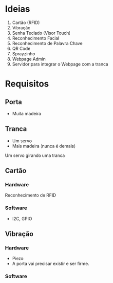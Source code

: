 # Ideias

1. Cartão (RFID)
2. Vibração
3. Senha Teclado (Visor Touch)
4. Reconhecimento Facial
5. Reconhecimento de Palavra Chave
6. QR Code
7. Sprayzinho
8. Webpage Admin
9. Servidor para integrar o Webpage com a tranca

# Requisitos

## Porta
- Muita madeira

## Tranca
- Um servo
- Mais madeira (nunca é demais)

Um servo girando uma tranca

## Cartão

### Hardware
Reconhecimento de RFID

### Software
- I2C, GPIO

## Vibração
### Hardware
- Piezo
- A porta vai precisar existir e ser firme.

### Software
